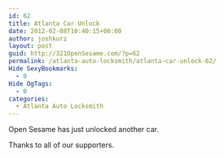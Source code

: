 ```yaml
---
id: 62
title: Atlanta Car Unlock
date: 2012-02-08T10:40:15+00:00
author: joshkurz
layout: post
guid: http://321OpenSesame.com/?p=62
permalink: /atlanta-auto-locksmith/atlanta-car-unlock-62/
Hide SexyBookmarks:
  - 0
Hide OgTags:
  - 0
categories:
  - Atlanta Auto Locksmith
---
```

<div class="pf-content">
  <p>
    Open Sesame has just unlocked another car.
  </p>
  
  <p>
    Thanks to all of our supporters.
  </p>
</div>